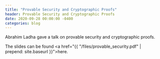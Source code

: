 ```yaml
---
title: "Provable Security and Cryptographic Proofs"
header: Provable Security and Cryptographic Proofs
date: 2020-09-28 00:00:00 -0400
categories: blog
---
```


Abrahim Ladha gave a talk on provable security and cryptographic proofs.

The slides can be found <a href="{{ "/files/provable_security.pdf" | prepend: site.baseurl }}">here</a>.
